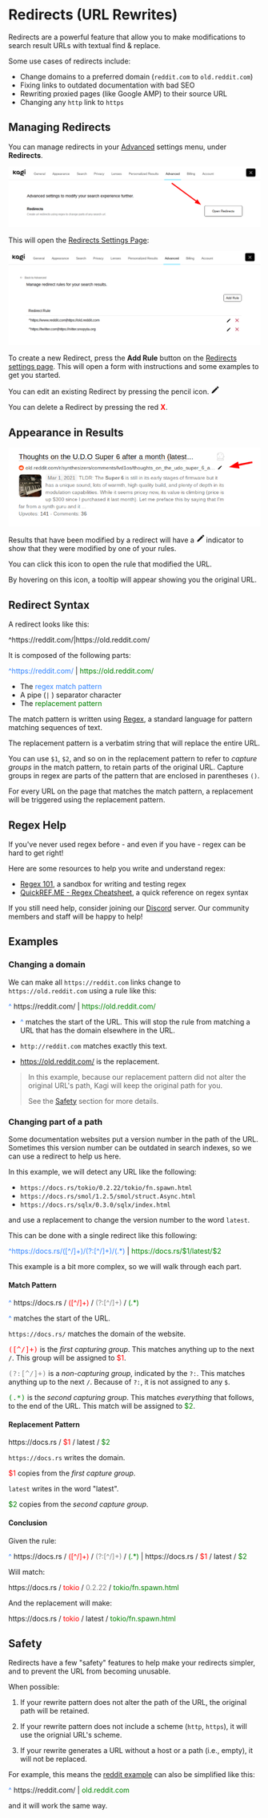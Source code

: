 # Redirects (URL Rewrites)

Redirects are a powerful feature that allow you to make modifications to search result URLs with textual find & replace.

Some use cases of redirects include:

- Change domains to a preferred domain (`reddit.com` to `old.reddit.com`)
- Fixing links to outdated documentation with bad SEO 
- Rewriting proxied pages (like Google AMP) to their source URL
- Changing any `http` link to `https`

## Managing Redirects

You can manage redirects in your [Advanced](https://kagi.com/settings?p=advanced) settings menu, under **Redirects**.

![Redirects Settings Location](media/redirects-nav.png)

This will open the [Redirects Settings Page](https://kagi.com/settings?p=redirects):

![Redirects Settings Page](media/redirects-dash.png)

To create a new Redirect, press the **Add Rule** button on the [Redirects settings page](https://kagi.com/settings?p=redirects).
This will open a form with instructions and some examples to get you started.

You can edit an existing Redirect by pressing the pencil icon.
<svg width="16" height="16" viewBox="0 0 12 12" fill="none" xmlns="http://www.w3.org/2000/svg">
<path d="M2.32308 7.69082C1.99365 8.02024 1.5857 8.75208 1.22088 9.49619C0.834202 10.2849 1.6146 11.0653 2.40332 10.6786C3.14743 10.3138 3.87927 9.90586 4.2087 9.57644L10.0139 3.77125L8.12826 1.88563L2.32308 7.69082ZM11.578 2.20712C11.7559 2.02928 11.7411 1.72724 11.545 1.53114L10.3684 0.35451C10.1723 0.158406 9.87024 0.143658 9.69239 0.321504L8.59967 1.41423L10.4853 3.29984L11.578 2.20712Z" fill="currentColor"/>
</svg>

You can delete a Redirect by pressing the red <span style="color:red"><b>X</b></span>.

## Appearance in Results

![Redirect Result Example](media/redirect-result.png)

Results that have been modified by a redirect will have a 
<svg width="16" height="16" viewBox="0 0 12 12" fill="none" xmlns="http://www.w3.org/2000/svg">
<path d="M2.32308 7.69082C1.99365 8.02024 1.5857 8.75208 1.22088 9.49619C0.834202 10.2849 1.6146 11.0653 2.40332 10.6786C3.14743 10.3138 3.87927 9.90586 4.2087 9.57644L10.0139 3.77125L8.12826 1.88563L2.32308 7.69082ZM11.578 2.20712C11.7559 2.02928 11.7411 1.72724 11.545 1.53114L10.3684 0.35451C10.1723 0.158406 9.87024 0.143658 9.69239 0.321504L8.59967 1.41423L10.4853 3.29984L11.578 2.20712Z" fill="currentColor"/>
</svg>
indicator to show that they were modified by one of your rules.

You can click this icon to open the rule that modified the URL.

By hovering on this icon, a tooltip will appear showing you the original URL.

## Redirect Syntax

A redirect looks like this:

<div class="rewrite-example">
  <span>^https://reddit.com/|https://old.reddit.com/</span>
</div>

It is composed of the following parts:

<div class="rewrite-example">
  <span style="color:#3183ff;">^https://reddit.com/</span>
  <span>|</span>
  <span style="color:green;">https://old.reddit.com/</span>
</div>

- The <span style="color:#3183ff;">regex match pattern</span>
- A pipe (`|` ) separator character
- The <span style="color:green;">replacement pattern</span>

The match pattern is written using [Regex](https://en.wikipedia.org/wiki/Regular_expression), a standard language for pattern matching sequences of text.

The replacement pattern is a verbatim string that will replace the entire URL.

You can use `$1`, `$2`, and so on in the replacement pattern to refer to *capture groups* in the match pattern, to retain parts of the original URL.
Capture groups in regex are parts of the pattern that are enclosed in parentheses `()`.

For every URL on the page that matches the match pattern, a replacement will be triggered using the replacement pattern.

## Regex Help

If you've never used regex before - and even if you have - regex can be hard to get right!

Here are some resources to help you write and understand regex:

- [Regex 101](https://regex101.com/), a sandbox for writing and testing regex
- [QuickREF.ME - Regex Cheatsheet](https://quickref.me/regex), a quick reference on regex syntax

If you still need help, consider joining our [Discord](https://kagi.com/discord) server.
Our community members and staff will be happy to help!

## Examples

### Changing a domain

We can make all `https://reddit.com` links change to `https://old.reddit.com` using a rule like this:

<div class="rewrite-example">
  <span style="color:#3183ff;">^</span>
  <span>https://reddit.com/</span>
  <span>|</span>
  <span style="color:green;">https://old.reddit.com/</span>
</div>

- <span style="color:#3183ff;">^</span> matches the start of the URL.
  This will stop the rule from matching a URL that has the domain elsewhere in the URL.

- `http://reddit.com` matches exactly this text.

- <span style="color:green;">https://old.reddit.com/</span> is the replacement.

> In this example, because our replacement pattern did not alter the original URL's path, Kagi will keep the original path for you.
>
> See the [Safety](#safety) section for more details.

### Changing part of a path

Some documentation websites put a version number in the path of the URL.
Sometimes this version number can be outdated in search indexes, so we can use a redirect to help us here.

In this example, we will detect any URL like the following:

- `https://docs.rs/tokio/0.2.22/tokio/fn.spawn.html`
- `https://docs.rs/smol/1.2.5/smol/struct.Async.html`
- `https://docs.rs/sqlx/0.3.0/sqlx/index.html`

and use a replacement to change the version number to the word `latest`.

This can be done with a single redirect like this following:

<div class="rewrite-example">
  <span style="color:#3183ff">^https://docs.rs/([^/]+)/(?:[^/]+)/(.*)</span>
  <span>|</span>
  <span style="color:green">https://docs.rs/$1/latest/$2</span>
</div>

This example is a bit more complex, so we will walk through each part.

#### Match Pattern

<div class="rewrite-example">
  <span style="color:#3183ff;">^</span>
  <span >https://docs.rs</span>
  <span style="">/</span>
  <span style="color:red;">([^/]+)</span>
  <span style="">/</span>
  <span style="color:gray">(?:[^/]+)</span>
  <span style="">/</span>
  <span style="color:green">(.*)</span>
</div>

<span style="color:#3183ff;">^</span> matches the start of the URL.

`https://docs.rs/` matches the domain of the website.

<span style="color:red;font-family:monospace">([\^/]+)</span> is the *first capturing group*.
This matches anything up to the next `/`.
This group will be assigned to <span style="color:red">$1</span>.

<span style="color:gray;font-family:monospace">(?:[\^/]+)</span> is a *non-capturing group*, indicated by the `?:`.
This matches anything up to the next `/`.
Because of `?:`, it is not assigned to any `$`.

<span style="color:green;font-family:monospace">(.*)</span> is the *second capturing group*.
This matches *everything* that follows, to the end of the URL.
This match will be assigned to <span style="color:green">$2</span>.

#### Replacement Pattern

<div class="rewrite-example">
  <span >https://docs.rs</span>
  <span style="">/</span>
  <span style="color:red;">$1</span>
  <span style="">/</span>
  <span>latest</span>
  <span style="">/</span>
  <span style="color:green">$2</span>
</div>

`https://docs.rs` writes the domain.

<span style="color:red">$1</span> copies from the *first capture group*.

`latest` writes in the word "latest".

<span style="color:green">$2</span> copies from the *second capture group*.

#### Conclusion

Given the rule:

<div class="rewrite-example">
  <span style="color:#3183ff;">^</span>
  <span >https://docs.rs</span>
  <span style="">/</span>
  <span style="color:red;">([^/]+)</span>
  <span style="">/</span>
  <span style="color:gray">(?:[^/]+)</span>
  <span style="">/</span>
  <span style="color:green">(.*)</span>
  <span style="">|</span>
  <span >https://docs.rs</span>
  <span style="">/</span>
  <span style="color:red;">$1</span>
  <span style="">/</span>
  <span>latest</span>
  <span style="">/</span>
  <span style="color:green">$2</span>
</div>

Will match:

<div class="rewrite-example">
  <span >https://docs.rs</span>
  <span style="">/</span>
  <span style="color:red;">tokio</span>
  <span style="">/</span>
  <span style="color:gray">0.2.22</span>
  <span style="">/</span>
  <span style="color:green">tokio/fn.spawn.html</span>
</div>

And the replacement will make:

<div class="rewrite-example">
  <span >https://docs.rs</span>
  <span style="">/</span>
  <span style="color:red;">tokio</span>
  <span style="">/</span>
  <span>latest</span>
  <span style="">/</span>
  <span style="color:green">tokio/fn.spawn.html</span>
</div>

## Safety

Redirects have a few "safety" features to help make your redirects simpler, and to prevent the URL from becoming unusable.

When possible:

1. If your rewrite pattern does not alter the path of the URL, the original path will be retained.

2. If your rewrite pattern does not include a scheme (`http`, `https`), it will use the orignial URL's scheme.

3. If your rewrite generates a URL without a host or a path (i.e., empty), it will not be replaced.

For example, this means the [reddit example](#changing-a-domain) can also be simplified like this:

<div class="rewrite-example">
  <span style="color:#3183ff;">^</span>
  <span>https://reddit.com/</span>
  <span>|</span>
  <span style="color:green;">old.reddit.com</span>
</div>

and it will work the same way.
